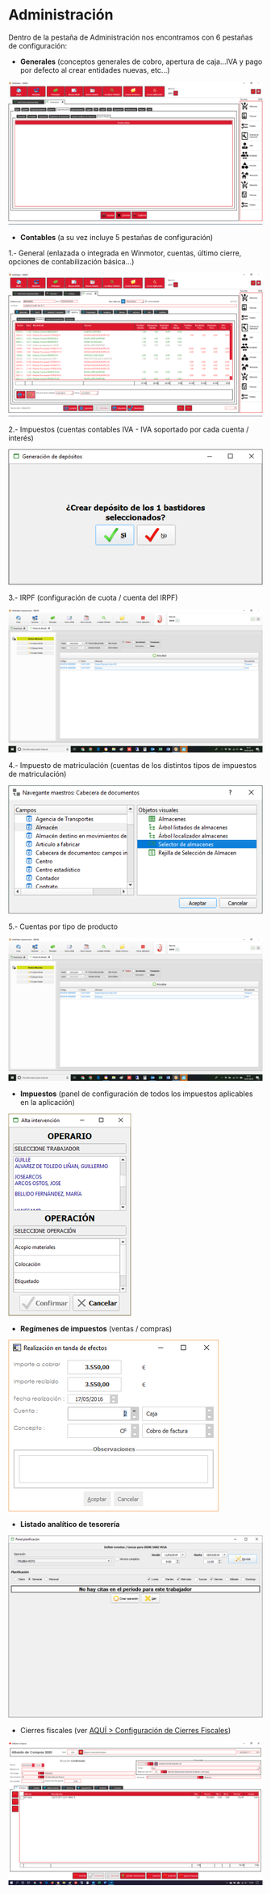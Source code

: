 # Administración

Dentro de la pestaña de Administración nos encontramos con 6 pestañas de configuración:

* **Generales** \(conceptos generales de cobro, apertura de caja...IVA y pago por defecto al crear entidades nuevas, etc...\)

![](../../../.gitbook/assets/image%20%28393%29.png)

* **Contables** \(a su vez incluye 5 pestañas de configuración\)

1.- General \(enlazada o integrada en Winmotor, cuentas, último cierre, opciones de contabilización básica...\)

![](../../../.gitbook/assets/image%20%28508%29.png)

2.- Impuestos \(cuentas contables IVA - IVA soportado por cada cuenta / interés\)

![](../../../.gitbook/assets/image%20%2818%29.png)

3.- IRPF \(configuración de cuota / cuenta del IRPF\)

![](../../../.gitbook/assets/image%20%28311%29.png)

4.- Impuesto de matriculación \(cuentas de los distintos tipos de impuestos de matriculación\)

![](../../../.gitbook/assets/image%20%2863%29.png)

5.- Cuentas por tipo de producto

![](../../../.gitbook/assets/image%20%28428%29.png)

* **Impuestos** \(panel de configuración de todos los impuestos aplicables en la aplicación\)

![](../../../.gitbook/assets/image%20%28118%29.png)

* **Regímenes de impuestos** \(ventas / compras\)

![](../../../.gitbook/assets/image%20%28164%29.png)

* **Listado analítico de tesorería**

![](../../../.gitbook/assets/image%20%28296%29.png)

* Cierres fiscales \(ver [AQUÍ &gt; Configuración de Cierres Fiscales](../../administracion/enlace-contable/cierres-fiscales.md)\)

![](../../../.gitbook/assets/image%20%28411%29.png)





